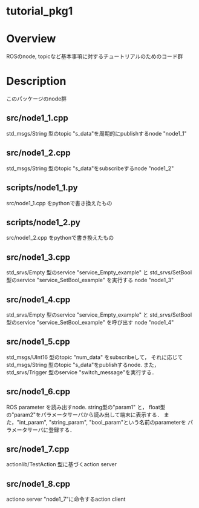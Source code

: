 tutorial_pkg1
====

Overview
====
ROSのnode, topicなど基本事項に対するチュートリアルのためのコード群

Description
====
このパッケージのnode群

## src/node1_1.cpp
std_msgs/String 型のtopic "s_data"を周期的にpublishするnode "node1_1"

## src/node1_2.cpp
std_msgs/String 型のtopic "s_data"をsubscribeするnode "node1_2"

## scripts/node1_1.py
src/node1_1.cpp をpythonで書き換えたもの

## scripts/node1_2.py
src/node1_2.cpp をpythonで書き換えたもの

## src/node1_3.cpp
std_srvs/Empty 型のservice "service_Empty_example" と
std_srvs/SetBool 型のservice "service_SetBool_example" を実行する
node "node1_3"

## src/node1_4.cpp
std_srvs/Empty 型のservice "service_Empty_example" と
std_srvs/SetBool 型のservice "service_SetBool_example" を呼び出す
node "node1_4"

## src/node1_5.cpp
std_msgs/UInt16 型のtopic "num_data" をsubscribeして，
それに応じてstd_msgs/String 型のtopic "s_data"をpublishするnode.
また，std_srvs/Trigger 型のservice "switch_message"を実行する．

## src/node1_6.cpp
ROS parameter を読み出すnode. string型の"param1" と，
float型の"param2"をパラメータサーバから読み出して端末に表示する．
また，"int_param", "string_param", "bool_param"という名前のparameterを
パラメータサーバに登録する．

## src/node1_7.cpp
actionlib/TestAction 型に基づくaction server

## src/node1_8.cpp
actiono server "node1_7"に命令するaction client

